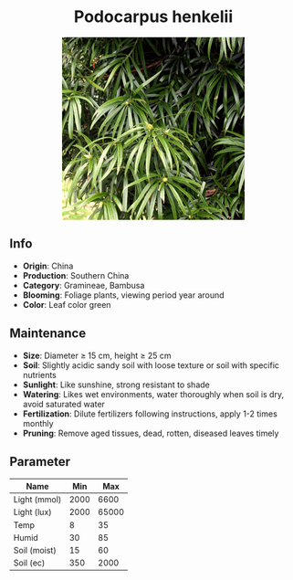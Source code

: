 <h1 align='center'>Podocarpus henkelii</h1>
<p align="center">
    <img 
        align='center'
        width='320'
        src="../images/podocarpus henkelii.png" 
        alt='Podocarpus henkelii' />
</p>

## Info

 - **Origin**: China
 - **Production**: Southern China
 - **Category**: Gramineae, Bambusa
 - **Blooming**: Foliage plants, viewing period year around
 - **Color**: Leaf color green

## Maintenance

 - **Size**: Diameter ≥ 15 cm, height ≥ 25 cm
 - **Soil**: Slightly acidic sandy soil with loose texture or soil with specific nutrients
 - **Sunlight**: Like sunshine, strong resistant to shade
 - **Watering**: Likes wet environments, water thoroughly when soil is dry, avoid saturated water
 - **Fertilization**: Dilute fertilizers following instructions, apply 1-2 times monthly
 - **Pruning**: Remove aged tissues, dead, rotten, diseased leaves timely

## Parameter

| Name         | Min  | Max   |
|--------------|------|-------|
| Light (mmol) | 2000 | 6600  |
| Light (lux)  | 2000 | 65000 |
| Temp         | 8    | 35    |
| Humid        | 30   | 85    |
| Soil (moist) | 15   | 60    |
| Soil (ec)    | 350  | 2000  |